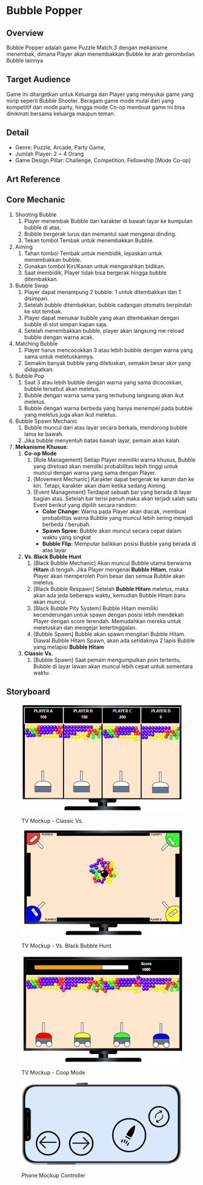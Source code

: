 # Bubble Popper

## Overview

Bubble Popper adalah game Puzzle Match 3 dengan mekanisme menembak, dimana Player akan menembakkan Bubble ke arah gerombolan Bubble lainnya

## Target Audience

Game ini ditargetkan untuk Keluarga dan Player yang menyukai game yang mirip seperti Bubble Shooter. Beragam game mode mulai dari yang kompetitif dan mode party, hingga mode Co-op membuat game ini bisa dinikmati bersama keluarga maupun teman.

## Detail

* Genre: Puzzle, Arcade, Party Game,&#x20;
* Jumlah Player: 2 \~ 4 Orang
* Game Design Pillar: Challenge, Competition, Fellowship \[Mode Co-op]

## Art Reference



## Core Mechanic

1. Shooting Bubble
   1. Player menembak Bubble dari karakter di bawah layar ke kumpulan bubble di atas.
   2. Bubble bergerak lurus dan memantul saat mengenai dinding.
   3. Tekan tombol Tembak untuk menembakkan Bubble.
2. Aiming&#x20;
   1. Tahan tombol Tembak untuk membidik, lepaskan untuk menembakkan bubble.
   2. Gunakan tombol Kiri/Kanan untuk mengarahkan bidikan.
   3. Saat membidik, Player tidak bisa bergerak hingga bubble ditembakkan.
3. Bubble Swap
   1. Player dapat menampung 2 bubble: 1 untuk ditembakkan dan 1 disimpan.
   2. Setelah bubble ditembakkan, bubble cadangan otomatis berpindah ke slot tembak.
   3. Player dapat menukar bubble yang akan ditembakkan dengan bubble di slot simpan kapan saja.
   4. Setelah menembakkan bubble, player akan langsung me-reload bubble dengan warna acak.
4. Matching Bubble
   1. Player harus mencocokkan 3 atau lebih bubble dengan warna yang sama untuk meletuskannya.
   2. Semakin banyak bubble yang diletuskan, semakin besar skor yang didapatkan.
5. Bubble Pop
   1. Saat 3 atau lebih bubble dengan warna yang sama dicocokkan, bubble tersebut akan meletus.
   2. Bubble dengan warna sama yang terhubung langsung akan ikut meletus.
   3. Bubble dengan warna berbeda yang hanya menempel pada bubble yang meletus juga akan ikut meletus.
6. Bubble Spawn Mechanic
   1. Bubble muncul dari atas layar secara berkala, mendorong bubble lama ke bawah.
   2. Jika bubble menyentuh batas bawah layar, pemain akan kalah.
7. **Mekanisme Khusus:**&#x20;
   1. **Co-op Mode**
      1. \[Role Management] Setiap Player memiliki warna khusus, Bubble yang direload akan memiliki probabilitas lebih tinggi untuk muncul dengan warna yang sama dengan Player.
      2. \[Movement Mechanic] Karakter dapat bergerak ke kanan dan ke kiri. Tetapi, karakter akan diam ketika sedang Aiming.
      3. \[Event Management] Terdapat sebuah bar yang berada di layar bagian atas. Setelah bar terisi penuh maka akan terjadi salah satu Event berikut yang dipilih secara random:
         * **Color Change:** Warna pada Player akan diacak, membuat probabilitas warna Bubble yang muncul lebih sering menjadi berbeda / berubah.
         * **Spawn Spree:** Bubble akan muncul secara cepat dalam waktu yang singkat
         * **Bubble Flip:** Memputar balikkan posisi Bubble yang berada di atas layar&#x20;
   2. **Vs. Black Bubble Hunt**
      1. \[Black Bubble Mechanic] Akan muncul Bubble utama berwarna **Hitam** di tengah. Jika Player mengenai **Bubble Hitam**, maka Player akan memperoleh Poin besar dan semua Bubble akan meletus.
      2. \[Black Bubble Respawn] Setelah **Bubble Hitam** meletus, maka akan ada jeda beberapa waktu, kemudian Bubble Hitam baru akan muncul.
      3. \[Black Bubble Pity System] Bubble Hitam memiliki kecenderungan untuk spawn dengan posisi lebih mendekati Player dengan score terendah. Memudahkan mereka untuk meletuskan dan mengejar ketertinggalan.
      4. \[Bubble Spawn] Bubble akan spawn mengitari Bubble Hitam. Diawal Bubble Hitam Spawn, akan ada setidaknya 2 lapis Bubble yang melapisi **Bubble Hitam**
   3. **Classic Vs.**&#x20;
      1. \[Bubble Spawn] Saat pemain mengumpulkan poin tertentu, Bubble di layar lawan akan muncul lebih cepat untuk sementara waktu.

## Storyboard

<figure><img src=".gitbook/assets/image (1) (1).png" alt=""><figcaption><p>TV Mockup - Classic Vs.</p></figcaption></figure>

<figure><img src=".gitbook/assets/image (2) (1).png" alt=""><figcaption><p>TV Mockup - Vs. Black Bubble Hunt</p></figcaption></figure>

<figure><img src=".gitbook/assets/image (1) (1) (1) (1).png" alt=""><figcaption><p>TV Mockup - Coop Mode</p></figcaption></figure>

<figure><img src=".gitbook/assets/image (4).png" alt=""><figcaption><p>Phone Mockup Controller</p></figcaption></figure>

